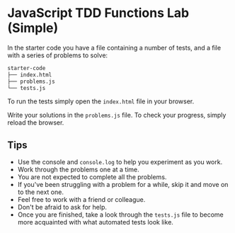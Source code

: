 # JavaScript TDD Functions Lab (Simple)

In the starter code you have a file containing a number of tests, and a file with a series of problems to solve:

```bash
starter-code
├── index.html
├── problems.js
└── tests.js
```

To run the tests simply open the `index.html` file in your browser.

Write your solutions in the `problems.js` file. To check your progress, simply reload the browser.

## Tips
- Use the console and `console.log` to help you experiment as you work.
- Work through the problems one at a time.
- You are not expected to complete all the problems.
- If you've been struggling with a problem for a while, skip it and move on to the next one.
- Feel free to work with a friend or colleague.
- Don't be afraid to ask for help.
- Once you are finished, take a look through the `tests.js` file to become more acquainted with what automated tests look like.
